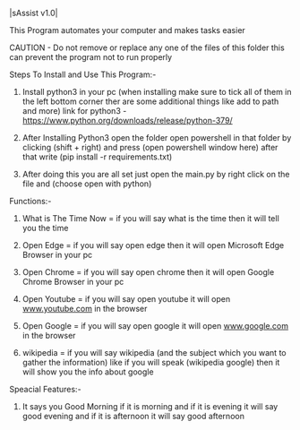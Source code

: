 |sAssist v1.0|

This Program automates your computer and makes tasks easier

CAUTION - Do not remove or replace any one of the files of this folder this can prevent the program not to run properly      

Steps To Install and Use This Program:-

1. Install python3 in your pc (when installing make sure to tick all of them in the left bottom corner ther are some additional things like add to path and more) 
  link for python3 - https://www.python.org/downloads/release/python-379/

2. After Installing Python3 open the folder open powershell in that folder by clicking (shift + right) and press (open powershell window here) after that write (pip install -r requirements.txt)

3. After doing this you are all set just open the main.py by right click on the file and (choose open with python) 

Functions:-

1. What is The Time Now = if you will say what is the time then it will tell you the time

2. Open Edge            = if you will say open edge then it will open Microsoft Edge Browser in your pc

3. Open Chrome          = if you will say open chrome then it will open Google Chrome Browser in your pc 

4. Open Youtube         = if you will say open youtube it will open www.youtube.com in the browser

5. Open Google          = if you will say open google it will open www.google.com in the browser

6. wikipedia            = if you will say wikipedia (and the subject which you want to gather the information) like if you will speak (wikipedia google) then it will show you the info about google
 
Speacial Features:-

1. It says you Good Morning if it is morning and if it is evening it will say good evening and if it is afternoon it will say good afternoon
